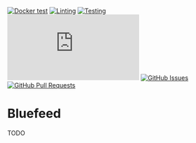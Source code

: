 [![Docker test](https://img.shields.io/github/actions/workflow/status/biaw/bluefeed/docker-compose-test.yml)](https://github.com/biaw/bluefeed/actions/workflows/docker-compose-test.yml)
[![Linting](https://img.shields.io/github/actions/workflow/status/biaw/bluefeed/linting.yml?label=quality)](https://github.com/biaw/bluefeed/actions/workflows/linting.yml)
[![Testing](https://img.shields.io/github/actions/workflow/status/biaw/bluefeed/testing.yml?label=test)](https://github.com/biaw/bluefeed/actions/workflows/testing.yml)
[![discord.js version](https://img.shields.io/github/package-json/dependency-version/biaw/bluefeed/discord.js)](https://www.npmjs.com/package/discord.js)
[![GitHub Issues](https://img.shields.io/github/issues-raw/biaw/bluefeed.svg)](https://github.com/biaw/bluefeed/issues)
[![GitHub Pull Requests](https://img.shields.io/github/issues-pr-raw/biaw/bluefeed.svg)](https://github.com/biaw/bluefeed/pulls)

# Bluefeed

TODO
